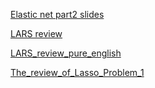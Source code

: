[Elastic net part2 slides](./elastic_part2__computation__tunning_parameter.html)

[LARS review](LARS_review.html)

[LARS_review_pure_english](LARS_review_pure_english.html)

[The_review_of_Lasso_Problem_1](The_review_of_Lasso_Problem_1.html)

